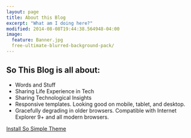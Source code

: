 ```yaml
---
layout: page
title: About this Blog
excerpt: "What am I doing here?"
modified: 2014-08-08T19:44:38.564948-04:00
image:
  feature: Banner.jpg
  free-ultimate-blurred-background-pack/
---
```




## So This Blog is all about:

* Words and Stuff
* Sharing Life Experience in Tech
* Sharing Technological Insights
* Responsive templates. Looking good on mobile, tablet, and desktop.
* Gracefully degrading in older browsers. Compatible with Internet Explorer 9+ and all modern browsers.

<a markdown="0" href="{{ site.url }}/theme-setup" class="btn">Install So Simple Theme</a>

[^1]: Example: *domain.com/category-name/post-title*